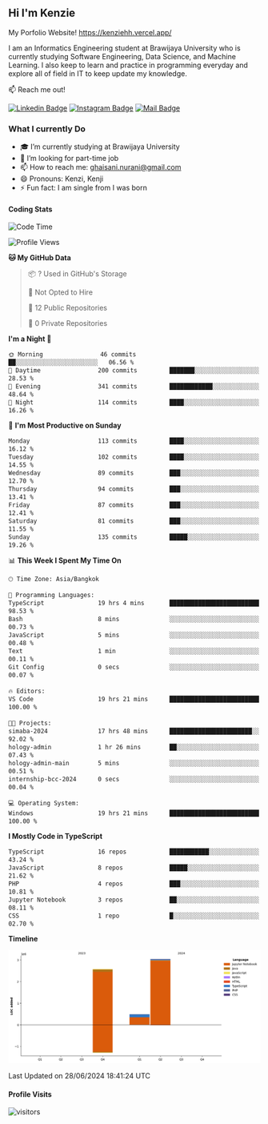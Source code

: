 ## Hi I'm Kenzie

My Porfolio Website!
https://kenziehh.vercel.app/

I am an Informatics Engineering student at Brawijaya University who is currently studying Software Engineering, Data Science, and Machine Learning. I also keep to learn and practice in programming everyday and explore all of field in IT to keep update my knowledge.

:mailbox: Reach me out!

[![Linkedin Badge](https://img.shields.io/badge/-Kenzie_Taqiyassar-0e76a8?style=flat&labelColor=0e76a8&logo=linkedin&logoColor=white)](https://www.linkedin.com/in/kenzie-taqiyassar-37458b1aa/) 
[![Instagram Badge](https://img.shields.io/badge/-@__kenziehh_-e84393?style=flat&labelColor=e84393&logo=instagram&logoColor=white)](https://www.instagram.com/_kenziehh/) 
[![Mail Badge](https://img.shields.io/badge/-ghaisani.nurani-c0392b?style=flat&labelColor=c0392b&logo=gmail&logoColor=white)](mailto:ghaisani.nurani@gmail.com)

### What I currently Do

- 🎓 I’m currently studying at Brawijaya University
- 💼 I’m looking for part-time job
- 📫 How to reach me: ghaisani.nurani@gmail.com
- 😄 Pronouns: Kenzi, Kenji
- ⚡ Fun fact: I am single from I was born

#### Coding Stats
<!--START_SECTION:waka-->
![Code Time](http://img.shields.io/badge/Code%20Time-450%20hrs%2019%20mins-blue)

![Profile Views](http://img.shields.io/badge/Profile%20Views-0-blue)

**🐱 My GitHub Data** 

> 📦 ? Used in GitHub's Storage 
 > 
> 🚫 Not Opted to Hire
 > 
> 📜 12 Public Repositories 
 > 
> 🔑 0 Private Repositories 
 > 
**I'm a Night 🦉** 

```text
🌞 Morning                46 commits          ██░░░░░░░░░░░░░░░░░░░░░░░   06.56 % 
🌆 Daytime                200 commits         ███████░░░░░░░░░░░░░░░░░░   28.53 % 
🌃 Evening                341 commits         ████████████░░░░░░░░░░░░░   48.64 % 
🌙 Night                  114 commits         ████░░░░░░░░░░░░░░░░░░░░░   16.26 % 
```
📅 **I'm Most Productive on Sunday** 

```text
Monday                   113 commits         ████░░░░░░░░░░░░░░░░░░░░░   16.12 % 
Tuesday                  102 commits         ████░░░░░░░░░░░░░░░░░░░░░   14.55 % 
Wednesday                89 commits          ███░░░░░░░░░░░░░░░░░░░░░░   12.70 % 
Thursday                 94 commits          ███░░░░░░░░░░░░░░░░░░░░░░   13.41 % 
Friday                   87 commits          ███░░░░░░░░░░░░░░░░░░░░░░   12.41 % 
Saturday                 81 commits          ███░░░░░░░░░░░░░░░░░░░░░░   11.55 % 
Sunday                   135 commits         █████░░░░░░░░░░░░░░░░░░░░   19.26 % 
```


📊 **This Week I Spent My Time On** 

```text
🕑︎ Time Zone: Asia/Bangkok

💬 Programming Languages: 
TypeScript               19 hrs 4 mins       █████████████████████████   98.53 % 
Bash                     8 mins              ░░░░░░░░░░░░░░░░░░░░░░░░░   00.73 % 
JavaScript               5 mins              ░░░░░░░░░░░░░░░░░░░░░░░░░   00.48 % 
Text                     1 min               ░░░░░░░░░░░░░░░░░░░░░░░░░   00.11 % 
Git Config               0 secs              ░░░░░░░░░░░░░░░░░░░░░░░░░   00.07 % 

🔥 Editors: 
VS Code                  19 hrs 21 mins      █████████████████████████   100.00 % 

🐱‍💻 Projects: 
simaba-2024              17 hrs 48 mins      ███████████████████████░░   92.02 % 
hology-admin             1 hr 26 mins        ██░░░░░░░░░░░░░░░░░░░░░░░   07.43 % 
hology-admin-main        5 mins              ░░░░░░░░░░░░░░░░░░░░░░░░░   00.51 % 
internship-bcc-2024      0 secs              ░░░░░░░░░░░░░░░░░░░░░░░░░   00.04 % 

💻 Operating System: 
Windows                  19 hrs 21 mins      █████████████████████████   100.00 % 
```

**I Mostly Code in TypeScript** 

```text
TypeScript               16 repos            ███████████░░░░░░░░░░░░░░   43.24 % 
JavaScript               8 repos             █████░░░░░░░░░░░░░░░░░░░░   21.62 % 
PHP                      4 repos             ███░░░░░░░░░░░░░░░░░░░░░░   10.81 % 
Jupyter Notebook         3 repos             ██░░░░░░░░░░░░░░░░░░░░░░░   08.11 % 
CSS                      1 repo              █░░░░░░░░░░░░░░░░░░░░░░░░   02.70 % 
```



**Timeline**

![Lines of Code chart](https://raw.githubusercontent.com/kenziehh/kenziehh/master/assets/bar_graph.png)


 Last Updated on 28/06/2024 18:41:24 UTC
<!--END_SECTION:waka-->


#### Profile Visits

![visitors](https://visitor-badge.glitch.me/badge?page_id=kenziehh.kenziehh)





